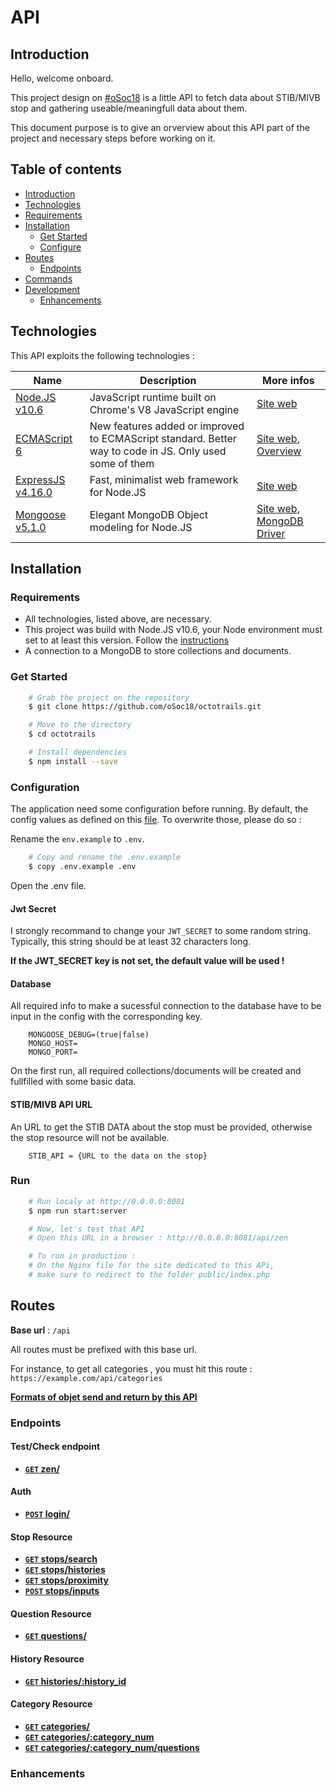 # API

## Introduction

Hello, welcome onboard.

This project design on [#oSoc18](2018.summerofcode.be/) is a little API to fetch data about STIB/MIVB stop and gathering useable/meaningfull data about them.

This document purpose is to give an orverview about this API part of the project and necessary steps before working on it.

## Table of contents

- [Introduction](#introduction)
- [Technologies](#technologies)
- [Requirements](#requirements)
- [Installation](#installation)
  - [Get Started](#get-started)
  - [Configure](#configure)
- [Routes](#routes)
  - [Endpoints](#endpoints)
- [Commands](#commands)
- [Development](#development)
  - [Enhancements](#enhancements)

## Technologies

This API exploits the following technologies :

| **Name**                                              | **Description**                                                                                         | **More infos**                                                                                                                  |
| ----------------------------------------------------- | ------------------------------------------------------------------------------------------------------- | ------------------------------------------------------------------------------------------------------------------------------- |
| [Node.JS v10.6](https://nodejs.org/en/)               | JavaScript runtime built on Chrome's V8 JavaScript engine                                               | [Site web](https://nodejs.org/dist/latest-v10.x/docs/api/)                                                                      |
| [ECMAScript 6](https://www.npmjs.com/package/express) | New features added or improved to ECMAScript standard. Better way to code in JS. Only used some of them | [Site web](http://www.ecma-international.org/ecma-262/6.0/), [Overview](http://es6-features.org/)                               |
| [ExpressJS v4.16.0](http://expressjs.com/)            | Fast, minimalist web framework for Node.JS                                                              | [Site web](http://expressjs.com/en/4x/api.html)                                                                                 |
| [Mongoose v5.1.0](http://mongoosejs.com/)             | Elegant MongoDB Object modeling for Node.JS                                                             | [Site web](http://mongoosejs.com/docs/guides.html), [MongoDB Driver](https://www.mongodb.com/download-center?jmp=nav#community) |

## Installation

### Requirements

- All technologies, listed above, are necessary.
- This project was build with Node.JS v10.6, your Node environment must set to at least this version.
  Follow the [instructions][install]
- A connection to a MongoDB to store collections and documents.

### Get Started

```bash
    # Grab the project on the repository
    $ git clone https://github.com/oSoc18/octotrails.git

    # Move to the directory
    $ cd octotrails

    # Install dependencies
    $ npm install --save
```

### Configuration

The application need some configuration before running. By default, the config values as defined on this [file](./config/config.js).
To overwrite those, please do so :

Rename the `env.example` to `.env`.

```bash
    # Copy and rename the .env.example
    $ copy .env.example .env
```

Open the .env file.

#### Jwt Secret

I strongly recommand to change your `JWT_SECRET` to some random string. Typically, this string should be at least 32 characters long.

**If the JWT_SECRET key is not set, the default value will be used !**

#### Database

All required info to make a sucessful connection to the database have to be input in the config with the corresponding key.

```env
    MONGOOSE_DEBUG=(true|false)
    MONGO_HOST=
    MONGO_PORT=
```

On the first run, all required collections/documents will be created and fullfilled with some basic data.

#### STIB/MIVB API URL

An URL to get the STIB DATA about the stop must be provided, otherwise the stop resource will not be available.

```env
    STIB_API = {URL to the data on the stop}
```

### Run

```bash
    # Run localy at http://0.0.0.0:8081
    $ npm run start:server

    # Now, let's test that API
    # Open this URL in a browser : http://0.0.0.0:8081/api/zen

    # To run in production :
    # On the Nginx file for the site dedicated to this APi,
    # make sure to redirect to the folder public/index.php
```

## Routes

**Base url** : `/api`

All routes must be prefixed with this base url.

For instance, to get all categories , you must hit this route : `https://example.com/api/categories`

**[Formats of objet send and return by this API](./docs/formats.md)**

### Endpoints

#### Test/Check endpoint

- **[`GET` zen/](./docs/api/endpoints/GET_zen.md)**

#### Auth

- **[`POST` login/](../../docs/api/endpoints/auth/POST_login.md)**

#### Stop Resource

- **[`GET` stops/search](../../docs/api/endpoints/stops/GET_search.md)**
- **[`GET` stops/histories](../../docs/api/endpoints/stops/GET_histories.md)**
- **[`GET` stops/proximity](../../docs/api/endpoints/stops/GET_proximity.md)**
- **[`POST` stops/inputs](../../docs/api/endpoints/stops/POST_inputs.md)**

#### Question Resource

- **[`GET` questions/](../../docs/api/endpoints/questions/GET_questions.md)**

#### History Resource

- **[`GET` histories/:history_id](../../docs/api/endpoints/histories/GET_histories.md)**

#### Category Resource

- **[`GET` categories/](../../docs/api/endpoints/categories/GET_categories.md)**
- **[`GET` categories/:category_num](../../docs/api/endpoints/categories/GET_category.md)**
- **[`GET` categories/:category_num/questions](../../docs/api/endpoints/categories/GET_category_questions.md)**

### Enhancements

[install]: ../../docs/INSTALL.md
